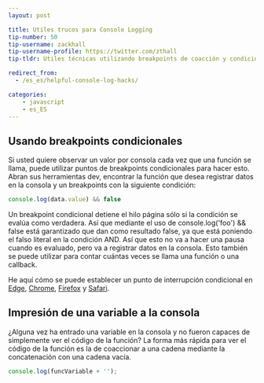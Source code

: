 ```yaml
---
layout: post

title: Utiles trucos para Console Logging
tip-number: 50
tip-username: zackhall
tip-username-profile: https://twitter.com/zthall
tip-tldr: Utiles técnicas utilizando breakpoints de coacción y condicionales.

redirect_from:
  - /es_es/helpful-console-log-hacks/

categories:
    - javascript
    - es_ES
---
```


## Usando breakpoints condicionales

Si usted quiere observar un valor por consola cada vez que una función se llama, puede utilizar puntos de breakpoints condicionales para hacer esto. Abran sus herramientas dev, encontrar la función que desea registrar datos en la consola y un breakpoints con la siguiente condición:

```js
console.log(data.value) && false
```

Un breakpoint condicional detiene el hilo página sólo si la condición se evalúa como verdadera. Así que mediante el uso de console.log('foo') && false está garantizado que dan como resultado false, ya que está poniendo el falso literal en la condición AND. Así que esto no va a hacer una pausa cuando es evaluado, pero va a registrar datos en la consola. Esto también se puede utilizar para contar cuántas veces se llama una función o una callback.


He aquí cómo se puede establecer un punto de interrupción condicional en [Edge](https://dev.windows.com/en-us/microsoft-edge/platform/documentation/f12-devtools-guide/debugger/#setting-and-managing-breakpoints "Managing Breakpoints in Edge"), [Chrome](https://developer.chrome.com/devtools/docs/javascript-debugging#breakpoints "Managing Breakpoints in Chrome"), [Firefox](https://developer.mozilla.org/en-US/docs/Tools/Debugger/How_to/Set_a_conditional_breakpoint "Managing Breakpoints in Firefox") y [Safari](https://developer.apple.com/library/mac/documentation/AppleApplications/Conceptual/Safari_Developer_Guide/Debugger/Debugger.html "Managing Breakpoints in Safari").

## Impresión de una variable a la consola

¿Alguna vez ha entrado una variable en la consola y no fueron capaces de simplemente ver el código de la función? La forma más rápida para ver el código de la función es la de coaccionar a una cadena mediante la concatenación con una cadena vacía.

```js
console.log(funcVariable + '');
```